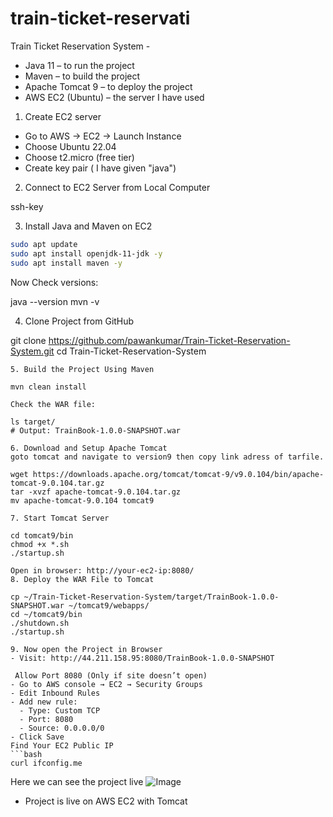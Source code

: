 # train-ticket-reservati

 Train Ticket Reservation System - 
- Java 11 – to run the project
- Maven – to build the project
- Apache Tomcat 9 – to deploy the project
- AWS EC2 (Ubuntu) – the server I have used

1. Create EC2 server
   
- Go to AWS → EC2 → Launch Instance
- Choose Ubuntu 22.04
- Choose t2.micro (free tier)
- Create key pair ( I have given "java")

2. Connect to EC2 Server from Local Computer

ssh-key

3. Install Java and Maven on EC2

```bash
sudo apt update
sudo apt install openjdk-11-jdk -y
sudo apt install maven -y
```

Now Check versions:

java --version
mvn -v

4. Clone Project from GitHub

git clone https://github.com/pawankumar/Train-Ticket-Reservation-System.git
cd Train-Ticket-Reservation-System
```
5. Build the Project Using Maven

mvn clean install

Check the WAR file:

ls target/
# Output: TrainBook-1.0.0-SNAPSHOT.war

6. Download and Setup Apache Tomcat
goto tomcat and navigate to version9 then copy link adress of tarfile.

wget https://downloads.apache.org/tomcat/tomcat-9/v9.0.104/bin/apache-tomcat-9.0.104.tar.gz
tar -xvzf apache-tomcat-9.0.104.tar.gz
mv apache-tomcat-9.0.104 tomcat9

7. Start Tomcat Server

cd tomcat9/bin
chmod +x *.sh
./startup.sh

Open in browser: http://your-ec2-ip:8080/
8. Deploy the WAR File to Tomcat

cp ~/Train-Ticket-Reservation-System/target/TrainBook-1.0.0-SNAPSHOT.war ~/tomcat9/webapps/
cd ~/tomcat9/bin
./shutdown.sh
./startup.sh

9. Now open the Project in Browser
- Visit: http://44.211.158.95:8080/TrainBook-1.0.0-SNAPSHOT

 Allow Port 8080 (Only if site doesn’t open)
- Go to AWS console → EC2 → Security Groups
- Edit Inbound Rules
- Add new rule:
  - Type: Custom TCP
  - Port: 8080
  - Source: 0.0.0.0/0
- Click Save
Find Your EC2 Public IP
```bash
curl ifconfig.me
```
Here we can see the project live
![Image](https://github.com/user-attachments/assets/1c151161-25a8-40d3-896e-16e80eede640)

- Project is live on AWS EC2 with Tomcat

